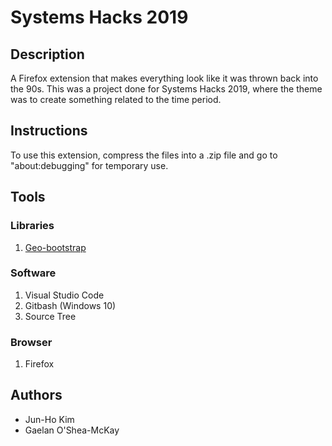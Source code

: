 # Systems Hacks 2019
## Description
A Firefox extension that makes everything look like it was thrown back into the 90s. This was a project done for Systems Hacks 2019, where the theme was to create something related to the time period.

## Instructions
To use this extension, compress the files into a .zip file and go to "about:debugging" for temporary use. 

## Tools
### Libraries
1. [Geo-bootstrap](https://github.com/divshot/geo-bootstrap)

### Software
1. Visual Studio Code
2. Gitbash (Windows 10)
3. Source Tree

### Browser
1. Firefox

## Authors
- Jun-Ho Kim
- Gaelan O'Shea-McKay
